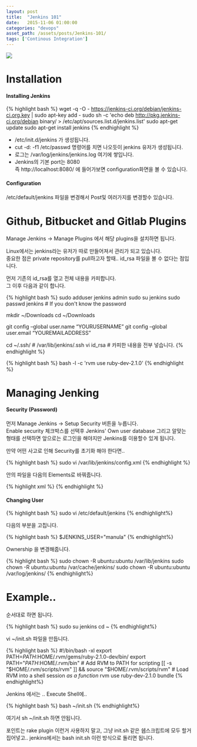 ```yaml
---
layout: post
title:  "Jenkins 101"
date:   2015-11-06 01:00:00
categories: "devops"
asset_path: /assets/posts/Jenkins-101/
tags: ['Continous Integration']
---
```

<div>
    <img src="{{ page.asset_path }}logo-title.png" class="img-responsive img-rounded">
</div>

# Installation

#### Installing Jenkins

{% highlight bash %}
wget -q -O - https://jenkins-ci.org/debian/jenkins-ci.org.key | sudo apt-key add -
sudo sh -c 'echo deb http://pkg.jenkins-ci.org/debian binary/ > /etc/apt/sources.list.d/jenkins.list'
sudo apt-get update
sudo apt-get install jenkins
{% endhighlight %}

* /etc/init.d/jenkins 가 생성됩니다.
* cut -d: -f1 /etc/passwd 명령어를 치면 나오듯이 jenkins 유저가 생성됩니다.
* 로그는 /var/log/jenkins/jenkins.log 여기에 쌓입니다.
* Jenkins의 기본 port는 8080<br>
즉 http://localhost:8080/ 에 들어가보면 configuration화면을 볼 수 있습니다.

#### Configuration

/etc/default/jenkins 파일을 변경해서 Post및 여러가지를 변경할수 있습니다.


# Github, Bitbucket and Gitlab Plugins

Manage Jenkins -> Manage Plugins 에서 해당 plugins을 설치하면 됩니다.

Linux에서는 jenkins라는 유저가 따로 만들어져서 관리가 되고 있습니다.<br>
중요한 점은 private repository를 pull하고자 할때.. id_rsa 파일을 볼 수 없다는 점입니다. 

먼저 기존의 id_rsa를 열고 전체 내용을 카피합니다.<br>
그 이후 다음과 같이 합니다.

{% highlight bash %}
sudo adduser jenkins admin
sudo su jenkins
sudo passwd jenkins # If you don't know the password

mkdir ~/Downloads
cd ~/Downloads

git config –global user.name “YOURUSERNAME”
git config –global user.email “YOUREMAILADDRESS”

cd ~/.ssh/  # /var/lib/jenkins/.ssh
vi id_rsa   # 카피한 내용을 전부 넣습니다. 
{% endhighlight %}

{% highlight bash %}
bash -l -c 'rvm use ruby-dev-2.1.0'
{% endhighlight %}

# Managing Jenking

#### Security (Password) 

먼저 Manage Jenkins -> Setup Security 버튼을 누릅니다. <br>
Enable security 체크박스를 선택후 Jenkins' Own user database 그리고 알맞는 형태를 선택하면 앞으로는 로그인을 해야지만 Jenkins를 이용할수 있게 됩니다.

만약 어떤 사고로 인해 Security를 초기화 해야 한다면..

{% highlight bash %}
sudo vi /var/lib/jenkins/config.xml
{% endhighlight %}

안의 파일을 다음의 Elements로 바꿔줍니다. 

{% highlight xml %}
<authorizationStrategy class="hudson.security.AuthorizationStrategy$Unsecured"/>
<securityRealm class="hudson.security.SecurityRealm$None"/>
{% endhighlight %}

#### Changing User

{% highlight bash %}
sudo vi /etc/default/jenkins
{% endhighlight%}

다음의 부분을 고칩니다.

{% highlight bash %}
$JENKINS_USER="manula"
{% endhighlight%}

Ownership 을 변경해줍니다.

{% highlight bash %}
sudo chown -R ubuntu:ubuntu /var/lib/jenkins
sudo chown -R ubuntu:ubuntu /var/cache/jenkins/
sudo chown -R ubuntu:ubuntu /var/log/jenkins/
{% endhighlight%}

# Example..

#### 

순서대로 하면 됩니다.

{% highlight bash %}
sudo su jenkins
cd ~
{% endhighlight%}

vi ~/init.sh 파일을 만듭니다.

{% highlight bash %}
#!/bin/bash -xl
export PATH=$PATH:$HOME/.rvm/gems/ruby-2.1.0-dev/bin/
export PATH="$PATH:$HOME/.rvm/bin" # Add RVM to PATH for scripting
[[ -s "$HOME/.rvm/scripts/rvm" ]] && source "$HOME/.rvm/scripts/rvm" # Load RVM into a shell session *as a function*
rvm use ruby-dev-2.1.0
bundle
{% endhighlight%}

Jenkins 에서는 .. Execute Shell에..

{% highlight bash %}
bash ~/init.sh
{% endhighlight%}

여기서 sh ~/init.sh 하면 안됩니다.

포인트는 rake plugin 이런거 사용하지 말고, 그냥 init.sh 같은 쉡스크립트에 모두 할거 집어넣고.. 
jenkins에서는 bash init.sh 이런 방식으로 돌리면 됩니다.

[dev-toolkit-url]: https://downloads.chef.io/chef-dk/ubuntu/